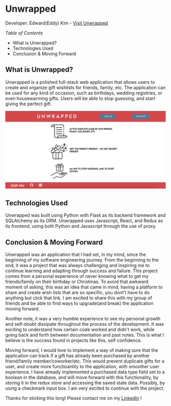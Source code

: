 # Unwrapped 
Developer: Edward(Eddy) Kim - [Visit Unwrapped](https://unwrapped-app.herokuapp.com/)


<em>Table of Contents</em>
- What is Unwrapped?
- Technologies Used
- Conclusion & Moving Forward


## What is Unwrapped?

Unwrapped is a polished full-stack web application that allows users to create and organize gift wishlists for friends, family, etc. The application can be used for any kind of occasion, such as birthdays, wedding registries, or even housewarming gifts. Users will be able to stop guessing, and start giving the perfect gift.

![](https://github.com/Eddy220/Unwrapped/blob/main/READMEDocs/UnwrappedSplash.jpeg)

## Technologies Used

Unwrapped was built using Python with Flask as its backend framework and SQLAlchemy as its ORM. Unwrapped uses Javascript, React, and Redux as its frontend, using both Python and Javascript through the use of proxy.

## Conclusion & Moving Forward

Unwrapped was an application that I had set, in my mind, since the beginning of my software engineering journey. From the beginning to the end, it was a project that was always challenging and inspiring me to continue learning and adapting through success and failure. This project comes from a personal experience of never knowing what to get my friends/family on their birthday or Christmas. To avoid that awkward moment of asking, this was an idea that came in mind, having a platform to share and create wish lists that are so specific, you dont't have to do anything but click that link. I am excited to share this with my group of friends and be able to find ways to upgrade(and break) the application moving forward.

Another note, it was a very humble experience to see my personal growth and self-doubt dissipate throughout the process of the development. It was exciting to understand how certain code worked and didn't work, while going back and forth between documentation and past notes. This is what I believe is the success found in projects like this, self confidence. 

Moving forward, I would love to implement a way of making sure that the application can track if a gift has already been purchased by another friend/family member/coworker/etc. This would prevent duplicate gifts for a user, and create more functioanlity to the application, with smoother user experience. I have already implemented a purchased data type field set to a boolean in the database, and will move forward with this functionality, by storing it in the redux store and accessing the saved state data. Possibly, by using a checkmark input box. I am very excited to continue with the project.

Thanks for sticking this long! Please contact me on my [LinkedIn](https://www.linkedin.com/in/edward-kim-a97538215/) !
